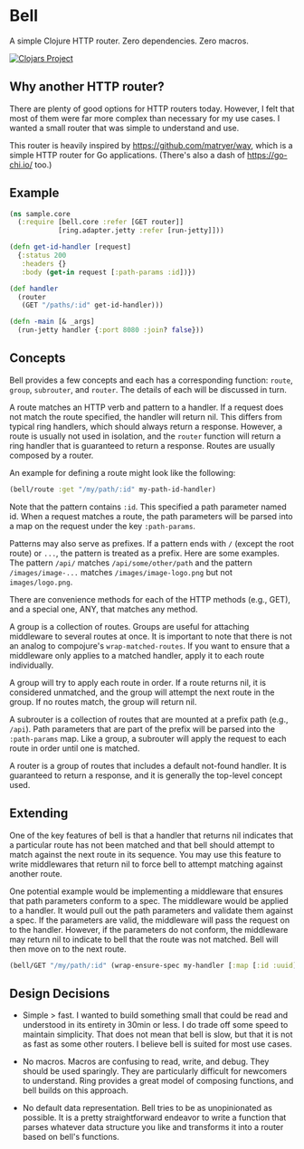 # Bell

A simple Clojure HTTP router. Zero dependencies. Zero macros.

[![Clojars Project](https://img.shields.io/clojars/v/net.tessellator/bell.svg)](https://clojars.org/net.tessellator/bell)

## Why another HTTP router?

There are plenty of good options for HTTP routers today. However, I felt that
most of them were far more complex than necessary for my use cases. I wanted
a small router that was simple to understand and use.

This router is heavily inspired by https://github.com/matryer/way, which is a
simple HTTP router for Go applications. (There's also a dash of
https://go-chi.io/ too.)

## Example

```clojure
(ns sample.core
  (:require [bell.core :refer [GET router]]
            [ring.adapter.jetty :refer [run-jetty]]))

(defn get-id-handler [request]
  {:status 200
   :headers {}
   :body (get-in request [:path-params :id])})

(def handler
  (router
   (GET "/paths/:id" get-id-handler)))

(defn -main [& _args]
  (run-jetty handler {:port 8080 :join? false}))
```

## Concepts

Bell provides a few concepts and each has a corresponding function: `route`,
`group`, `subrouter`, and `router`. The details of each will be discussed in
turn.

A route matches an HTTP verb and pattern to a handler. If a request does not
match the route specified, the handler will return nil. This differs from
typical ring handlers, which should always return a response. However, a route
is usually not used in isolation, and the `router` function will return a ring
handler that is guaranteed to return a response. Routes are usually composed by
a router.

An example for defining a route might look like the following:

```clojure
(bell/route :get "/my/path/:id" my-path-id-handler)
```

Note that the pattern contains `:id`. This specified a path parameter named id.
When a request matches a route, the path parameters will be parsed into a map
on the request under the key `:path-params`.

Patterns may also serve as prefixes. If a pattern ends with `/` (except the root
route) or `...`, the pattern is treated as a prefix. Here are some examples. The
pattern `/api/` matches `/api/some/other/path` and the pattern
`/images/image-...` matches `/images/image-logo.png` but not
`images/logo.png`.

There are convenience methods for each of the HTTP methods (e.g., GET), and a
special one, ANY, that matches any method.

A group is a collection of routes. Groups are useful for attaching middleware to
several routes at once. It is important to note that there is not an analog to
compojure's `wrap-matched-routes`. If you want to ensure that a middleware only
applies to a matched handler, apply it to each route individually.

A group will try to apply each route in order. If a route returns nil, it is
considered unmatched, and the group will attempt the next route in the group. If
no routes match, the group will return nil.

A subrouter is a collection of routes that are mounted at a prefix path (e.g.,
`/api`). Path parameters that are part of the prefix will be parsed into the
`:path-params` map. Like a group, a subrouter will apply the request to each
route in order until one is matched.

A router is a group of routes that includes a default not-found handler. It is
guaranteed to return a response, and it is generally the top-level concept used.

## Extending

One of the key features of bell is that a handler that returns nil indicates
that a particular route has not been matched and that bell should attempt to
match against the next route in its sequence. You may use this feature to
write middlewares that return nil to force bell to attempt matching against
another route.

One potential example would be implementing a middleware that ensures that path
parameters conform to a spec. The middleware would be applied to a handler. It
would pull out the path parameters and validate them against a spec. If the
parameters are valid, the middleware will pass the request on to the handler.
However, if the parameters do not conform, the middleware may return nil to
indicate to bell that the route was not matched. Bell will then move on to the
next route.

```clojure
(bell/GET "/my/path/:id" (wrap-ensure-spec my-handler [:map [:id :uuid]]))
```

## Design Decisions

- Simple > fast. I wanted to build something small that could be read and
  understood in its entirety in 30min or less. I do trade off some speed to
  maintain simplicity. That does not mean that bell is slow, but that it is not
  as fast as some other routers. I believe bell is suited for most use cases.

- No macros. Macros are confusing to read, write, and debug. They should be
  used sparingly. They are particularly difficult for newcomers to understand.
  Ring provides a great model of composing functions, and bell builds on this
  approach.

- No default data representation. Bell tries to be as unopinionated as possible.
  It is a pretty straightforward endeavor to write a function that parses
  whatever data structure you like and transforms it into a router based on
  bell's functions.
